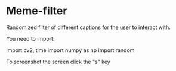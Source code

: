 # Meme-filter
Randomized filter of different captions for the user to interact with. 

You need to import:

import cv2, time
import numpy as np
import random

To screenshot the screen click the "s" key
